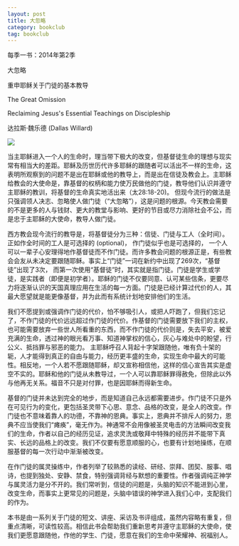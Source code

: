```yaml
---
layout: post
title: 大忽略 
category: bookclub
tag: bookclub
---
```


每季一书：2014年第2季

大忽略 

重申耶稣关于门徒的基本教导

The Great Omission

Reclaiming Jesus's Essential Teachings on Discipleship

达拉斯‧魏乐德 (Dallas Willard)

<img src="http://media.wcec-home.org/image/bookclub/greatOmission.png" >

当主耶稣进入一个人的生命时，理当带下极大的改变，但基督徒生命的理想与现实常有相当大的差距。耶稣及历世历代许多耶稣的跟随者可以活出不一样的生命，这表明所观察到的问题不是出在耶稣或他的教导上，而是出在信徒及教会上。主耶稣给教会的大使命是，靠基督的权柄和能力使万民做他的门徒，教导他们认识并遵守主耶稣的教训，将基督的生命真实地活出来（太28:18-20)。 但现今流行的做法是只强调领人决志、忽略使人做门徒（“大忽略”），这是问题的根源。今天教会需要的不是更多的人与钱财、更大的教堂与影响、更好的节目或尽力消除社会不公，而是忠于主耶稣的大使命，教导人做门徒。

西方教会现今流行的教导是，将基督徒分为三种：信徒、门徒与工人（全时间）。正如作全时间的工人是可选择的 (optional)， 作门徒似乎也是可选择的， 一个人可以一辈子心安理得地作基督徒而不作门徒。而许多教会问题的根源正是，有些教会会友从未决定要跟随耶稣。事实上“门徒”一词在新约中出现了269次，“基督徒”出现了3次， 而第一次使用“基督徒”时，其实就是指门徒。门徒是学生或学徒，是实践者（即便是初学者）。耶稣的门徒不仅要同意、认可某些信条，更要尽力将逐渐认识的天国真理应用在生活的每一方面。门徒是已经计算过代价的人，其最大愿望就是能更像基督，并为此而有系统计划地安排他们的生活。

我们不愿提到或强调作门徒的代价，怕不够吸引人，或把人吓跑了，但我们忘记了，不作门徒的代价远远超过作门徒的代价。作基督的门徒需要放下我们的主权， 也可能需要放弃一些世人所看重的东西，而不作门徒的代价则是，失去平安，被爱充满的生命，透过神的眼光看万事、知道神掌权的信心，灰心与难处中的盼望，行公义、抵挡罪与邪恶的能力。 主耶稣呼召人背起十字架跟随他，唯有负十架的轭，人才能得到真正的自由与能力，经历更丰盛的生命，实现生命中最大的可能性。相反地，一个人若不愿跟随耶稣，却又宣称相信他，这样的信心宣告其实是虚空不实的。耶稣和他的门徒从未教导过，一个人可以靠耶稣罪得赦免，但除此以外与他再无关系。福音不只是对付罪，也是因耶稣而得新生命。

基督的门徒并未达到完全的地步，而是知道自己永远都需要进步。作门徒不只是外在可见行为的变化，更包括圣灵带下心思、意念、品格的改变，是全人的改变。作门徒也不意味着靠人的功德，不靠神的恩典。事实上，恩典并不排斥人的努力，恩典不应当使我们“瘫痪”，毫无作为。神通常不会用像被圣灵电击的方法瞬间改变我们的生命，作者以自己的经历见证，追求灵洗或敬拜中特殊的经历并不能带下真实、长远的品格上的改变。我们不仅要有愿意顺服的心，也要有计划地操练，在顺服基督的每一次行动中渐渐被改变。

在作门徒的属灵操练中，作者列举了较熟悉的读经、研经、崇拜、团契、服事、唱诗，也提到独处、安静、禁食，特别强调背经与默想的重要性。作者强调纯正神学与属灵活力是分不开的。我们常听到，信徒的问题是，头脑的知识不能进到心里，改变生命，而事实上更常见的问题是，头脑中错误的神学进入我们心中，支配我们的作为。

本书是由一系列关于门徒的短文、讲座、采访及书评组成，虽然内容略有重复，但重点清晰，可读性较高。相信此书会帮助我们重新思考并遵守主耶稣的大使命，使我们更愿意跟随他，作他的学生、门徒，愿意在我们的生命中荣耀神、祝福别人。
